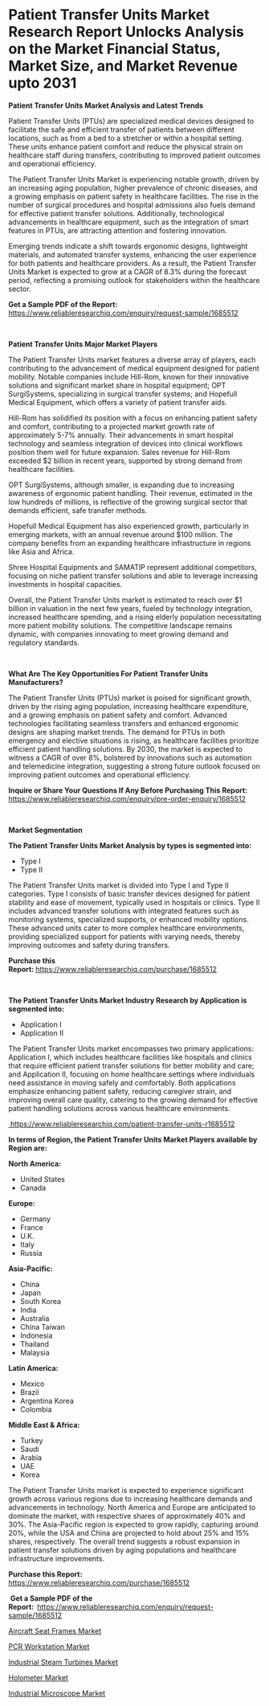 <p><h1>Patient Transfer Units Market Research Report Unlocks Analysis on the Market Financial Status, Market Size, and Market Revenue upto 2031</h1></p><p><strong>Patient Transfer Units Market Analysis and Latest Trends</strong></p>
<p><p>Patient Transfer Units (PTUs) are specialized medical devices designed to facilitate the safe and efficient transfer of patients between different locations, such as from a bed to a stretcher or within a hospital setting. These units enhance patient comfort and reduce the physical strain on healthcare staff during transfers, contributing to improved patient outcomes and operational efficiency.</p><p>The Patient Transfer Units Market is experiencing notable growth, driven by an increasing aging population, higher prevalence of chronic diseases, and a growing emphasis on patient safety in healthcare facilities. The rise in the number of surgical procedures and hospital admissions also fuels demand for effective patient transfer solutions. Additionally, technological advancements in healthcare equipment, such as the integration of smart features in PTUs, are attracting attention and fostering innovation.</p><p>Emerging trends indicate a shift towards ergonomic designs, lightweight materials, and automated transfer systems, enhancing the user experience for both patients and healthcare providers. As a result, the Patient Transfer Units Market is expected to grow at a CAGR of 8.3% during the forecast period, reflecting a promising outlook for stakeholders within the healthcare sector.</p></p>
<p><strong>Get a Sample PDF of the Report:&nbsp;</strong> <a href="https://www.reliableresearchiq.com/enquiry/request-sample/1685512?utm_campaign=1117&utm_medium=2&utm_source=Github&utm_content=ia&utm_term=17122024&utm_id=patient-transfer-units">https://www.reliableresearchiq.com/enquiry/request-sample/1685512</a></p>
<p>&nbsp;</p>
<p><strong>Patient Transfer Units Major Market Players</strong></p>
<p><p>The Patient Transfer Units market features a diverse array of players, each contributing to the advancement of medical equipment designed for patient mobility. Notable companies include Hill-Rom, known for their innovative solutions and significant market share in hospital equipment; OPT SurgiSystems, specializing in surgical transfer systems; and Hopefull Medical Equipment, which offers a variety of patient transfer aids.</p><p>Hill-Rom has solidified its position with a focus on enhancing patient safety and comfort, contributing to a projected market growth rate of approximately 5-7% annually. Their advancements in smart hospital technology and seamless integration of devices into clinical workflows position them well for future expansion. Sales revenue for Hill-Rom exceeded $2 billion in recent years, supported by strong demand from healthcare facilities.</p><p>OPT SurgiSystems, although smaller, is expanding due to increasing awareness of ergonomic patient handling. Their revenue, estimated in the low hundreds of millions, is reflective of the growing surgical sector that demands efficient, safe transfer methods. </p><p>Hopefull Medical Equipment has also experienced growth, particularly in emerging markets, with an annual revenue around $100 million. The company benefits from an expanding healthcare infrastructure in regions like Asia and Africa.</p><p>Shree Hospital Equipments and SAMATIP represent additional competitors, focusing on niche patient transfer solutions and able to leverage increasing investments in hospital capacities. </p><p>Overall, the Patient Transfer Units market is estimated to reach over $1 billion in valuation in the next few years, fueled by technology integration, increased healthcare spending, and a rising elderly population necessitating more patient mobility solutions. The competitive landscape remains dynamic, with companies innovating to meet growing demand and regulatory standards.</p></p>
<p>&nbsp;</p>
<p><strong>What Are The Key Opportunities For Patient Transfer Units Manufacturers?</strong></p>
<p><p>The Patient Transfer Units (PTUs) market is poised for significant growth, driven by the rising aging population, increasing healthcare expenditure, and a growing emphasis on patient safety and comfort. Advanced technologies facilitating seamless transfers and enhanced ergonomic designs are shaping market trends. The demand for PTUs in both emergency and elective situations is rising, as healthcare facilities prioritize efficient patient handling solutions. By 2030, the market is expected to witness a CAGR of over 8%, bolstered by innovations such as automation and telemedicine integration, suggesting a strong future outlook focused on improving patient outcomes and operational efficiency.</p></p>
<p><strong>Inquire or Share Your Questions If Any Before Purchasing This Report:</strong> <a href="https://www.reliableresearchiq.com/enquiry/pre-order-enquiry/1685512?utm_campaign=1117&utm_medium=2&utm_source=Github&utm_content=ia&utm_term=17122024&utm_id=patient-transfer-units">https://www.reliableresearchiq.com/enquiry/pre-order-enquiry/1685512</a></p>
<p>&nbsp;</p>
<p><strong>Market Segmentation</strong></p>
<p><strong>The Patient Transfer Units Market Analysis by types is segmented into:</strong></p>
<p><ul><li>Type I</li><li>Type II</li></ul></p>
<p><p>The Patient Transfer Units market is divided into Type I and Type II categories. Type I consists of basic transfer devices designed for patient stability and ease of movement, typically used in hospitals or clinics. Type II includes advanced transfer solutions with integrated features such as monitoring systems, specialized supports, or enhanced mobility options. These advanced units cater to more complex healthcare environments, providing specialized support for patients with varying needs, thereby improving outcomes and safety during transfers.</p></p>
<p><strong>Purchase this Report:&nbsp;</strong><a href="https://www.reliableresearchiq.com/purchase/1685512?utm_campaign=1117&utm_medium=2&utm_source=Github&utm_content=ia&utm_term=17122024&utm_id=patient-transfer-units">https://www.reliableresearchiq.com/purchase/1685512</a></p>
<p>&nbsp;</p>
<p><strong>The Patient Transfer Units Market Industry Research by Application is segmented into:</strong></p>
<p><ul><li>Application I</li><li>Application II</li></ul></p>
<p><p>The Patient Transfer Units market encompasses two primary applications: Application I, which includes healthcare facilities like hospitals and clinics that require efficient patient transfer solutions for better mobility and care; and Application II, focusing on home healthcare settings where individuals need assistance in moving safely and comfortably. Both applications emphasize enhancing patient safety, reducing caregiver strain, and improving overall care quality, catering to the growing demand for effective patient handling solutions across various healthcare environments.</p></p>
<p><a href="https://www.reliableresearchiq.com/patient-transfer-units-r1685512?utm_campaign=1117&utm_medium=2&utm_source=Github&utm_content=ia&utm_term=17122024&utm_id=patient-transfer-units">&nbsp;https://www.reliableresearchiq.com/patient-transfer-units-r1685512</a></p>
<p><strong>In terms of Region, the Patient Transfer Units Market Players available by Region are:</strong></p>
<p>
    <p> <strong> North America: </strong>
        <ul>
            <li>United States</li>
            <li>Canada</li>
        </ul>
        </p> 
    <p> <strong> Europe: </strong>
        <ul>
            <li>Germany</li>
            <li>France</li>
            <li>U.K.</li>
            <li>Italy</li>
            <li>Russia</li>
        </ul>
        </p> 
    <p> <strong> Asia-Pacific: </strong>
        <ul>
            <li>China</li>
            <li>Japan</li>
            <li>South Korea</li>
            <li>India</li>
            <li>Australia</li>
            <li>China Taiwan</li>
            <li>Indonesia</li>
            <li>Thailand</li>
            <li>Malaysia</li>
        </ul>
        </p> 
    <p> <strong> Latin America: </strong>
        <ul>
            <li>Mexico</li>
            <li>Brazil</li>
            <li>Argentina Korea</li>
            <li>Colombia</li>
        </ul>
        </p> 
    <p> <strong> Middle East & Africa: </strong>
        <ul>
            <li>Turkey</li>
            <li>Saudi</li>
            <li>Arabia</li>
            <li>UAE</li>
            <li>Korea</li>
        </ul>
    </p>
    </p>
<p><p>The Patient Transfer Units market is expected to experience significant growth across various regions due to increasing healthcare demands and advancements in technology. North America and Europe are anticipated to dominate the market, with respective shares of approximately 40% and 30%. The Asia-Pacific region is expected to grow rapidly, capturing around 20%, while the USA and China are projected to hold about 25% and 15% shares, respectively. The overall trend suggests a robust expansion in patient transfer solutions driven by aging populations and healthcare infrastructure improvements.</p></p>
<p><strong>Purchase this Report: </strong><a href="https://www.reliableresearchiq.com/purchase/1685512?utm_campaign=1117&utm_medium=2&utm_source=Github&utm_content=ia&utm_term=17122024&utm_id=patient-transfer-units">https://www.reliableresearchiq.com/purchase/1685512</a></p>
<p>&nbsp;<strong>Get a Sample PDF of the Report:&nbsp;&nbsp;</strong><a href="https://www.reliableresearchiq.com/enquiry/request-sample/1685512?utm_campaign=1117&utm_medium=2&utm_source=Github&utm_content=ia&utm_term=17122024&utm_id=patient-transfer-units">https://www.reliableresearchiq.com/enquiry/request-sample/1685512</a></p>
<p><strong></strong></p>
<p><p><a href="https://www.linkedin.com/pulse/aircraft-seat-frames-market-analysis-indicates-favorable-growth-4qbtf?utm_campaign=1117&utm_medium=2&utm_source=Github&utm_content=ia&utm_term=17122024&utm_id=patient-transfer-units">Aircraft Seat Frames Market</a></p><p><a href="https://www.linkedin.com/pulse/pcr-workstation-industry-insights-report-analyzing-market-em0af?utm_campaign=1117&utm_medium=2&utm_source=Github&utm_content=ia&utm_term=17122024&utm_id=patient-transfer-units">PCR Workstation Market</a></p><p><a href="https://www.linkedin.com/pulse/study-extensively-examines-industrial-steam-turbinesmarket-size-vgrpf?utm_campaign=1117&utm_medium=2&utm_source=Github&utm_content=ia&utm_term=17122024&utm_id=patient-transfer-units">Industrial Steam Turbines Market</a></p><p><a href="https://www.linkedin.com/pulse/holometer-market-deployment-global-opportunities-trends-forecast-2eztf?utm_campaign=1117&utm_medium=2&utm_source=Github&utm_content=ia&utm_term=17122024&utm_id=patient-transfer-units">Holometer Market</a></p><p><a href="https://www.linkedin.com/pulse/industrial-microscope-market-research-report-provides-comprehensive-w2tnf?utm_campaign=1117&utm_medium=2&utm_source=Github&utm_content=ia&utm_term=17122024&utm_id=patient-transfer-units">Industrial Microscope Market</a></p></p>